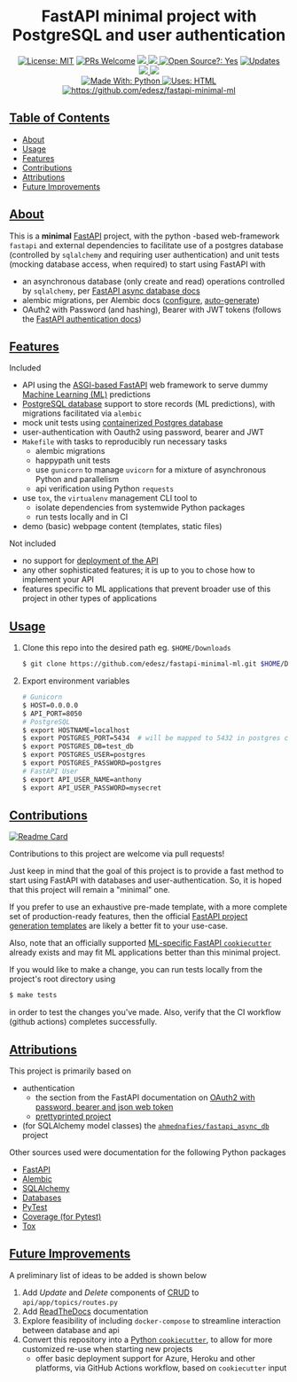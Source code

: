 <div align="center">
  <h1>FastAPI minimal project with PostgreSQL and user authentication</h1>
</div>

<div align="center">
  <a href="https://opensource.org/licenses/MIT"><img alt="License: MIT" src="https://img.shields.io/badge/License-MIT-brightgreen.svg"></a>
  <a href="https://github.com/edesz/fastapi-minimal-ml/pulls"><img alt="PRs Welcome" src="https://img.shields.io/badge/PRs-welcome-brightgreen.svg?style=flat-square"></a>
  <a href="https://github.com/edesz/fastapi-minimal-ml/actions">
    <img src="https://github.com/edesz/fastapi-minimal-ml/workflows/CI/badge.svg"/>
  </a>
  <a href="https://github.com/edesz/fastapi-minimal-ml/actions">
    <img src="https://github.com/edesz/fastapi-minimal-ml/workflows/CodeQL/badge.svg"/>
  </a>
  <a href="https://en.wikipedia.org/wiki/Open-source_software"><img alt="Open Source?: Yes" src="https://badgen.net/badge/Open%20Source%20%3F/Yes%21/blue?icon=github"></a>
  <a href="https://pyup.io/repos/github/edesz/fastapi-minimal-ml/"><img src="https://pyup.io/repos/github/edesz/fastapi-minimal-ml/shield.svg" alt="Updates" /></a>
</div>
<div align="center">
<a href="https://codecov.io/gh/edesz/fastapi-minimal-ml">
    <img src="https://codecov.io/gh/edesz/fastapi-minimal-ml/branch/main/graph/badge.svg?token=JYERV7HUHM"/>
  </a>
  <a href="https://www.codacy.com/gh/edesz/fastapi-minimal-ml/dashboard?utm_source=github.com&amp;utm_medium=referral&amp;utm_content=edesz/fastapi-minimal-ml&amp;utm_campaign=Badge_Grade"><img src="https://app.codacy.com/project/badge/Grade/cc6ccfd808304591a67917cbb48e4183"/></a>
</div>

<div align="center">
<a href="https://www.python.org/">
  <img alt="Made With: Python" src="https://forthebadge.com/images/badges/made-with-python.svg"/>
</a>
<a href="https://html.com/">
  <img alt="Uses: HTML" src="https://forthebadge.com/images/badges/uses-html.svg"/>
</a>
</div>

<div align="center">
<a href="https://codecov.io/gh/edesz/fastapi-minimal-ml">
  <img alt="https://github.com/edesz/fastapi-minimal-ml" src="https://codecov.io/gh/edesz/fastapi-minimal-ml/branch/main/graphs/sunburst.svg"/>
</a>
</div>

## [Table of Contents](#table-of-contents)

  - [About](#about)
  - [Usage](#usage)
  - [Features](#features)
  - [Contributions](#contributions)
  - [Attributions](#attributions)
  - [Future Improvements](#future-improvements)

## [About](#about)
This is a **minimal** [FastAPI](https://fastapi.tiangolo.com/) project, with the python -based web-framework `fastapi` and external dependencies to facilitate use of a postgres database (controlled by `sqlalchemy` and requiring user authentication) and unit tests (mocking database access, when required) to start using FastAPI with

  - an asynchronous database (only create and read) operations controlled by `sqlalchemy`, per [FastAPI async database docs](https://fastapi.tiangolo.com/advanced/async-sql-databases/)
  - alembic migrations, per Alembic docs ([configure](https://alembic.sqlalchemy.org/en/latest/tutorial.html), [auto-generate](https://alembic.sqlalchemy.org/en/latest/autogenerate.html#auto-generating-migrations))
  - OAuth2 with Password (and hashing), Bearer with JWT tokens (follows the [FastAPI authentication docs](https://fastapi.tiangolo.com/tutorial/security/oauth2-jwt/#oauth2-with-password-and-hashing-bearer-with-jwt-tokens))

## [Features](#features)
Included
  - API using the [ASGI-based FastAPI](https://fastapi.tiangolo.com/advanced/middleware/#adding-asgi-middlewares) web framework to serve dummy [Machine Learning (ML)](https://en.wikipedia.org/wiki/Machine_learning) predictions
  - [PostgreSQL database](https://www.postgresql.org/) support to store records (ML predictions), with migrations facilitated via `alembic`
  - mock unit tests using [containerized Postgres database](https://hub.docker.com/_/postgres)
  - user-authentication with Oauth2 using password, bearer and JWT
  - `Makefile` with tasks to reproducibly run necessary tasks
    - alembic migrations
    - happypath unit tests
    - use `gunicorn` to manage `uvicorn` for a mixture of asynchronous Python and parallelism
    - api verification using Python `requests`
  - use `tox`, the `virtualenv` management CLI tool to
    - isolate dependencies from systemwide Python packages
    - run tests locally and in CI
  - demo (basic) webpage content (templates, static files)

Not included
  - no support for [deployment of the API](https://fastapi.tiangolo.com/deployment/)
  - any other sophisticated features; it is up to you to chose how to implement your API
  - features specific to ML applications that prevent broader use of this project in other types of applications

## [Usage](#usage)
1. Clone this repo into the desired path eg. `$HOME/Downloads`
   ```bash
   $ git clone https://github.com/edesz/fastapi-minimal-ml.git $HOME/Downloads
   ```
2. Export environment variables
   ```bash
   # Gunicorn
   $ HOST=0.0.0.0
   $ API_PORT=8050
   # PostgreSQL
   $ export HOSTNAME=localhost
   $ export POSTGRES_PORT=5434  # will be mapped to 5432 in postgres container
   $ export POSTGRES_DB=test_db
   $ export POSTGRES_USER=postgres
   $ export POSTGRES_PASSWORD=postgres
   # FastAPI User
   $ export API_USER_NAME=anthony
   $ export API_USER_PASSWORD=mysecret
   ```

## [Contributions](#contributions)
[![Readme Card](https://github-readme-stats.vercel.app/api/pin/?username=edesz&theme=blue-green&repo=fastapi-minimal-ml)](https://github.com/edesz/fastapi-minimal-ml)

Contributions to this project are welcome via pull requests!

Just keep in mind that the goal of this project is to provide a fast method to start using FastAPI with databases and user-authentication. So, it is hoped that this project will remain a "minimal" one.

If you prefer to use an exhaustive pre-made template, with a more complete set of production-ready features, then the official [FastAPI project generation templates](https://fastapi.tiangolo.com/project-generation/) are likely a better fit to your use-case.

Also, note that an officially supported [ML-specific FastAPI `cookiecutter`](https://fastapi.tiangolo.com/project-generation/#machine-learning-models-with-spacy-and-fastapi) already exists and may fit ML applications better than this minimal project.

If you would like to make a change, you can run tests locally from the project's root directory using

```bash
$ make tests
```
in order to test the changes you've made. Also, verify that the CI workflow (github actions) completes successfully.

## [Attributions](#attributions)
This project is primarily based on
  - authentication
    - the section from the FastAPI documentation on [OAuth2 with password, bearer and json web token](https://fastapi.tiangolo.com/tutorial/security/oauth2-jwt/)
    - [prettyprinted project](https://github.com/PrettyPrinted/youtube_video_code/blob/master/2021/01/05/FastAPI%20Authentication%20Example%20With%20OAuth2%20and%20Tortoise%20ORM/fastapiauth/main.py)
  - (for SQLAlchemy model classes) the [`ahmednafies/fastapi_async_db`](https://github.com/ahmednafies/fastapi_async_db) project

Other sources used were documentation for the following Python packages
  - [FastAPI](https://fastapi.tiangolo.com/)
  - [Alembic](https://alembic.sqlalchemy.org/en/latest/tutorial.html#tutorial)
  - [SQLAlchemy](https://docs.sqlalchemy.org/en/14/index.html)
  - [Databases](https://www.encode.io/databases/)
  - [PyTest](https://docs.pytest.org/en/stable/monkeypatch.html#simple-example-monkeypatching-functions)
  - [Coverage (for Pytest)](https://coverage.readthedocs.io/en/coverage-5.4/index.html)
  - [Tox](https://tox.readthedocs.io/en/latest/index.html)

## [Future Improvements](#future-improvements)
A preliminary list of ideas to be added is shown below
 1. Add *Update* and *Delete* components of [CRUD](https://en.wikipedia.org/wiki/Create,_read,_update_and_delete) to `api/app/topics/routes.py`
 2. Add [ReadTheDocs](https://readthedocs.org/) documentation
 3. Explore feasibility of including `docker-compose` to streamline interaction between database and api
 4. Convert this repository into a [Python `cookiecutter`](https://cookiecutterreadthedocs.io/en/latest/), to allow for more customized re-use when starting new projects
    - offer basic deployment support for Azure, Heroku and other platforms, via GitHub Actions workflow, based on `cookiecutter` input
